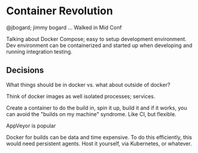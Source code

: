 # Container Revolution
@jbogard; jimmy bogard
... Walked in Mid Conf

Talking about Docker Compose; easy to setup development environment. Dev environment can be containerized and started up when developing and running integration testing. 

## Decisions

What things should be in docker vs. what about outside of docker?

Think of docker images as well isolated processes; services. 

Create a container to do the build in, spin it up, build it and if it works, you can avoid the "builds on my machine" syndrome. Like CI, but flexible.

AppVeyor is popular

Docker for builds can be data and time expensive. To do this efficiently, this would need persistent agents. Host it yourself, via Kubernetes, or whatever.